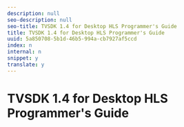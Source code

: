 ```yaml
---
description: null
seo-description: null
seo-title: TVSDK 1.4 for Desktop HLS Programmer's Guide
title: TVSDK 1.4 for Desktop HLS Programmer's Guide
uuid: 5a850708-5b1d-46b5-994a-cb7927af5ccd
index: n
internal: n
snippet: y
translate: y
---
```


# TVSDK 1.4 for Desktop HLS Programmer's Guide



